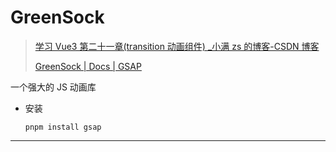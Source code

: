 
# GreenSock

> [学习 Vue3 第二十一章(transition 动画组件) \_小满 zs 的博客-CSDN 博客](https://blog.csdn.net/qq1195566313/article/details/123000653)
>
> [GreenSock | Docs | GSAP](https://greensock.com/docs/v3/GSAP)

一个强大的 JS 动画库

- 安装

  ```shell
  pnpm install gsap
  ```

---
